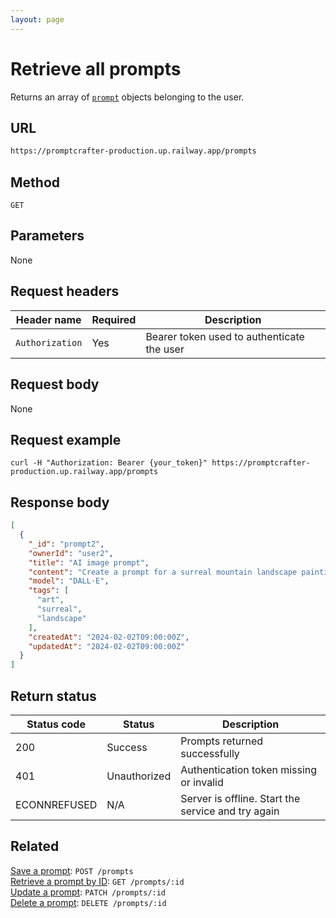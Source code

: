 ```yaml
---
layout: page
---
```


# Retrieve all prompts

Returns an array of [`prompt`](../resources/prompt.md) objects belonging to the user.

## URL

```bash
https://promptcrafter-production.up.railway.app/prompts
```

## Method

`GET`

## Parameters

None

## Request headers

| Header name     | Required | Description                                |
| --------------- | -------- | ------------------------------------------ |
| `Authorization` | Yes      | Bearer token used to authenticate the user |

## Request body

None

## Request example

```shell
curl -H "Authorization: Bearer {your_token}" https://promptcrafter-production.up.railway.app/prompts
```

## Response body

```json
[
  {
    "_id": "prompt2",
    "ownerId": "user2",
    "title": "AI image prompt",
    "content": "Create a prompt for a surreal mountain landscape painting.",
    "model": "DALL·E",
    "tags": [
      "art",
      "surreal",
      "landscape"
    ],
    "createdAt": "2024-02-02T09:00:00Z",
    "updatedAt": "2024-02-02T09:00:00Z"
  }
]
```

## Return status

| Status code  | Status       | Description                                        |
| ------------ | ------------ | -------------------------------------------------- |
| 200          | Success      | Prompts returned successfully      |
| 401          | Unauthorized | Authentication token missing or invalid            |
| ECONNREFUSED | N/A          | Server is offline. Start the service and try again |

## Related

[Save a prompt](post-prompts.md): `POST /prompts`  
[Retrieve a prompt by ID](get-prompts-id.md): `GET /prompts/:id`  
[Update a prompt](patch-prompts-id.md): `PATCH /prompts/:id`  
[Delete a prompt](delete-prompts-id.md): `DELETE /prompts/:id`
